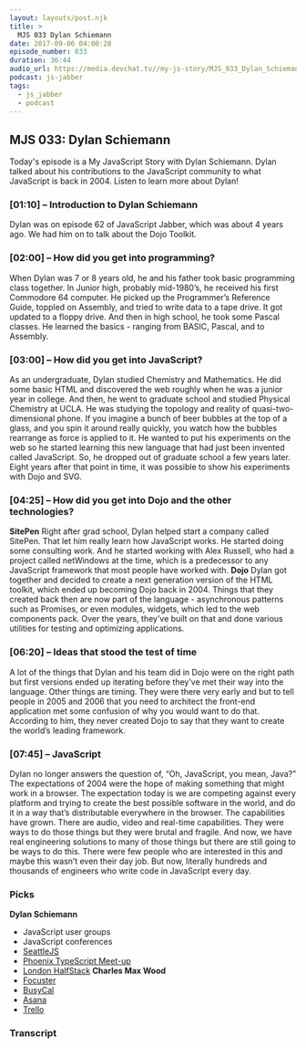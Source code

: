 ```yaml
---
layout: layouts/post.njk
title: >
  MJS 033 Dylan Schiemann
date: 2017-09-06 04:00:28
episode_number: 033
duration: 36:44
audio_url: https://media.devchat.tv//my-js-story/MJS_033_Dylan_Schiemann.mp3
podcast: js-jabber
tags:
  - js_jabber
  - podcast
---
```


## **MJS 033: Dylan Schiemann**

Today's episode is a My JavaScript Story with Dylan Schiemann. Dylan talked about his contributions to the JavaScript community to what JavaScript is back in 2004. Listen to learn more about Dylan!

### **[01:10] – Introduction to Dylan Schiemann**

Dylan was on episode 62 of JavaScript Jabber, which was about 4 years ago. We had him on to talk about the Dojo Toolkit.

### **[02:00] – How did you get into programming?**

When Dylan was 7 or 8 years old, he and his father took basic programming class together. In Junior high, probably mid-1980’s, he received his first Commodore 64 computer. He picked up the Programmer’s Reference Guide, toppled on Assembly, and tried to write data to a tape drive. It got updated to a floppy drive. And then in high school, he took some Pascal classes. He learned the basics - ranging from BASIC, Pascal, and to Assembly.

### **[03:00] – How did you get into JavaScript?**

As an undergraduate, Dylan studied Chemistry and Mathematics. He did some basic HTML and discovered the web roughly when he was a junior year in college. And then, he went to graduate school and studied Physical Chemistry at UCLA. He was studying the topology and reality of quasi-two-dimensional phone. If you imagine a bunch of beer bubbles at the top of a glass, and you spin it around really quickly, you watch how the bubbles rearrange as force is applied to it. He wanted to put his experiments on the web so he started learning this new language that had just been invented called JavaScript. So, he dropped out of graduate school a few years later. Eight years after that point in time, it was possible to show his experiments with Dojo and SVG.

### **[04:25] – How did you get into Dojo and the other technologies?**

**SitePen** Right after grad school, Dylan helped start a company called SitePen. That let him really learn how JavaScript works. He started doing some consulting work. And he started working with Alex Russell, who had a project called netWindows at the time, which is a predecessor to any JavaScript framework that most people have worked with. **Dojo** Dylan got together and decided to create a next generation version of the HTML toolkit, which ended up becoming Dojo back in 2004. Things that they created back then are now part of the language - asynchronous patterns such as Promises, or even modules, widgets, which led to the web components pack. Over the years, they’ve built on that and done various utilities for testing and optimizing applications.

### **[06:20] – Ideas that stood the test of time**

A lot of the things that Dylan and his team did in Dojo were on the right path but first versions ended up iterating before they’ve met their way into the language. Other things are timing. They were there very early and but to tell people in 2005 and 2006 that you need to architect the front-end application met some confusion of why you would want to do that. According to him, they never created Dojo to say that they want to create the world’s leading framework.

### **[07:45] – JavaScript**

Dylan no longer answers the question of, “Oh, JavaScript, you mean, Java?” The expectations of 2004 were the hope of making something that might work in a browser. The expectation today is we are competing against every platform and trying to create the best possible software in the world, and do it in a way that’s distributable everywhere in the browser. The capabilities have grown. There are audio, video and real-time capabilities. They were ways to do those things but they were brutal and fragile. And now, we have real engineering solutions to many of those things but there are still going to be ways to do this. There were few people who are interested in this and maybe this wasn’t even their day job. But now, literally hundreds and thousands of engineers who write code in JavaScript every day.

### **Picks**

**Dylan Schiemann**

- JavaScript user groups
- JavaScript conferences
- [SeattleJS](https://seattlejs.com/)
- [Phoenix TypeScript Meet-up](https://www.meetup.com/Phoenix-TypeScript/)
- [London HalfStack](https://halfstackconf.com/)
  **Charles Max Wood**
- [Focuster](https://www.focuster.com/)
- [BusyCal](https://www.busymac.com/busycal/)
- [Asana](https://asana.com/)
- [Trello](https://trello.com/)

### Transcript
